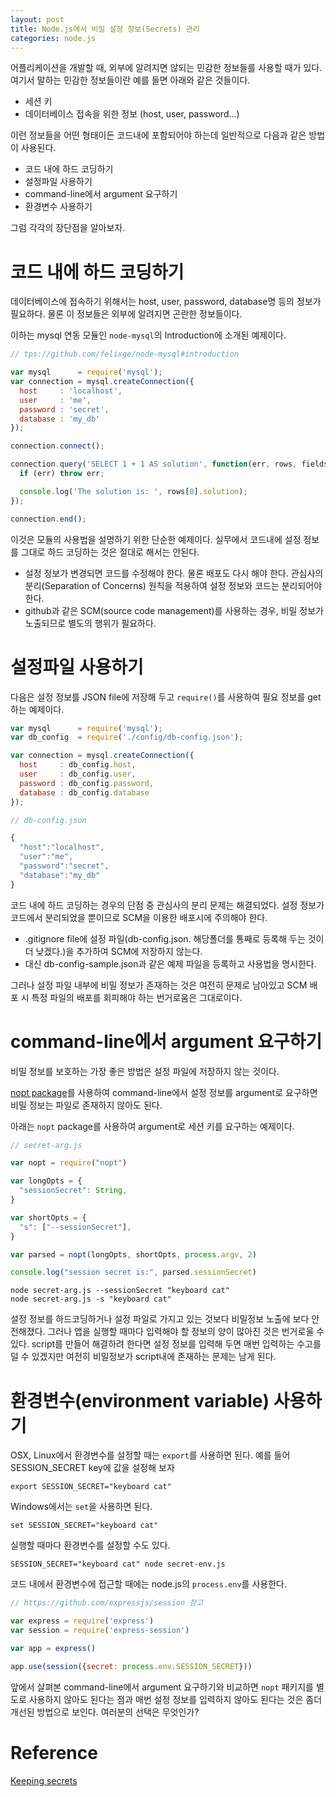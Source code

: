 ```yaml
---
layout: post
title: Node.js에서 비밀 설정 정보(Secrets) 관리
categories: node.js
---
```


어플리케이션을 개발할 때, 외부에 알려지면 않되는 민감한 정보들를 사용할 때가 있다.  
여기서 말하는 민감한 정보들이란 예를 들면 아래와 같은 것들이다.

- 세션 키
- 데이터베이스 접속을 위한 정보 (host, user, password...)

이런 정보들을 어떤 형태이든 코드내에 포함되어야 하는데 일반적으로 다음과 같은 방법이 사용된다.

- 코드 내에 하드 코딩하기
- 설정파일 사용하기
- command-line에서 argument 요구하기
- 환경변수 사용하기

그럼 각각의 장단점을 알아보자.

# 코드 내에 하드 코딩하기

데이터베이스에 접속하기 위해서는 host, user, password, database명 등의 정보가 필요하다. 물론 이 정보들은 외부에 알려지면 곤란한 정보들이다.

이하는 mysql 연동 모듈인 `node-mysql`의 Introduction에 소개된 예제이다.

```javascript
// tps://github.com/felixge/node-mysql#introduction

var mysql      = require('mysql');
var connection = mysql.createConnection({
  host     : 'localhost',
  user     : 'me',
  password : 'secret',
  database : 'my_db'
});

connection.connect();

connection.query('SELECT 1 + 1 AS solution', function(err, rows, fields) {
  if (err) throw err;

  console.log('The solution is: ', rows[0].solution);
});

connection.end();
```

이것은 모듈의 사용법을 설명하기 위한 단순한 예제이다. 실무에서 코드내에 설정 정보를 그대로 하드 코딩하는 것은 절대로 해서는 안된다.

- 설정 정보가 변경되면 코드를 수정해야 한다. 물론 배포도 다시 해야 한다. 관심사의 분리(Separation of Concerns) 원칙을 적용하여 설정 정보와 코드는 분리되어야 한다.  
- github과 같은 SCM(source code management)를 사용하는 경우, 비밀 정보가 노출되므로 별도의 행위가 필요하다.

# 설정파일 사용하기

다음은 설정 정보를 JSON file에 저장해 두고 `require()`를 사용하여 필요 정보를 get하는 예제이다.

```javascript
var mysql      = require('mysql');
var db_config  = require('./config/db-config.json');

var connection = mysql.createConnection({
  host     : db_config.host,
  user     : db_config.user,
  password : db_config.password,
  database : db_config.database
});
```

```javascript
// db-config.json

{
  "host":"localhost",
  "user":"me",
  "password":"secret",
  "database":"my_db"
}
```

코드 내에 하드 코딩하는 경우의 단점 중 관심사의 분리 문제는 해결되었다. 설정 정보가 코드에서 분리되었을 뿐이므로 SCM을 이용한 배포시에 주의해야 한다.

- .gitignore file에 설정 파일(db-config.json. 해당폴더를 통째로 등록해 두는 것이 더 낮겠다.)을 추가하여 SCM에 저장하지 않는다.  
- 대신 db-config-sample.json과 같은 예제 파일을 등록하고 사용법을 명시한다.

그러나 설정 파일 내부에 비밀 정보가 존재하는 것은 여전히 문제로 남아있고 SCM 배포 시 특정 파일의 배포를 회피해야 하는 번거로움은 그대로이다.

# command-line에서 argument 요구하기

비밀 정보를 보호하는 가장 좋은 방법은 설정 파일에 저장하지 않는 것이다.

[nopt package](https://www.npmjs.com/package/nopt)를 사용하여 command-line에서 설정 정보를 argument로 요구하면 비밀 정보는 파일로 존재하지 않아도 된다.

아래는 `nopt` package를 사용하여 argument로 세션 키를 요구하는 예제이다.

```javascript
// secret-arg.js

var nopt = require("nopt")

var longOpts = {
  "sessionSecret": String,
}

var shortOpts = {
  "s": ["--sessionSecret"],
}

var parsed = nopt(longOpts, shortOpts, process.argv, 2)

console.log("session secret is:", parsed.sessionSecret)
```

```
node secret-arg.js --sessionSecret "keyboard cat"
node secret-arg.js -s "keyboard cat"
```

설정 정보를 하드코딩하거나 설정 파일로 가지고 있는 것보다 비밀정보 노출에 보다 안전해졌다. 그러나 앱을 실행할 때마다 입력해야 할 정보의 양이 많아진 것은 번거로울 수 있다. script를 만들어 해결하려 한다면 설정 정보를 입력해 두면 매번 입력하는 수고를 덜 수 있겠지만 여전히 비밀정보가 script내에 존재하는 문제는 남게 된다.

# 환경변수(environment variable) 사용하기

OSX, Linux에서 환경변수를 설정할 때는 `export`를 사용하면 된다. 예를 들어 SESSION_SECRET key에 값을 설정해 보자

```
export SESSION_SECRET="keyboard cat"
```

Windows에서는 `set`을 사용하면 된다.

```
set SESSION_SECRET="keyboard cat"
```

실행할 때마다 환경변수를 설정할 수도 있다.

```
SESSION_SECRET="keyboard cat" node secret-env.js
```

코드 내에서 환경변수에 접근할 때에는 node.js의 `process.env`를 사용한다.

```javascript
// https://github.com/expressjs/session 참고

var express = require('express')
var session = require('express-session')

var app = express()

app.use(session({secret: process.env.SESSION_SECRET}))
```

앞에서 살펴본 command-line에서 argument 요구하기와 비교하면 `nopt` 패키지를 별도로 사용하지 않아도 된다는 점과 매번 설정 정보를 입력하지 않아도 된다는 것은 좀더 개선된 방법으로 보인다. 여러분의 선택은 무엇인가?


# Reference

[Keeping secrets](https://developer.ibm.com/bluemix/2014/10/14/keeping-secrets-cloud-application-access-credentials-private-data/)
